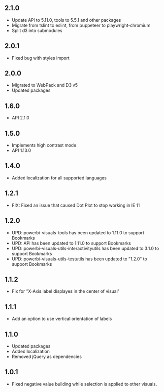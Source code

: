 ## 2.1.0
* Update API to 5.11.0, tools to 5.5.1 and other packages
* Migrate from tslint to eslint, from puppeteer to playwright-chromium
* Split d3 into submodules

## 2.0.1
* Fixed bug with styles import

## 2.0.0
* Migrated to WebPack and D3 v5
* Updated packages

## 1.6.0
* API 2.1.0

## 1.5.0
* Implements high contrast mode
* API 1.13.0

## 1.4.0
* Added localization for all supported languages

## 1.2.1
* FIX: Fixed an issue that caused Dot Plot to stop working in IE 11

## 1.2.0
* UPD: powerbi-visuals-tools has been updated to 1.11.0 to support Bookmarks
* UPD: API has been updated to 1.11.0 to support Bookmarks
* UPD: powerbi-visuals-utils-interactivityutils has been updated to 3.1.0 to support Bookmarks
* UPD: powerbi-visuals-utils-testutils has been updated to "1.2.0" to support Bookmarks

## 1.1.2
* Fix for "X-Axis label displayes in the center of visual"

## 1.1.1
* Add an option to use vertical orientation of labels

## 1.1.0
* Updated packages
* Added localization
* Removed jQuery as dependencies

## 1.0.1
* Fixed negative value building while selection is applied to other visuals.